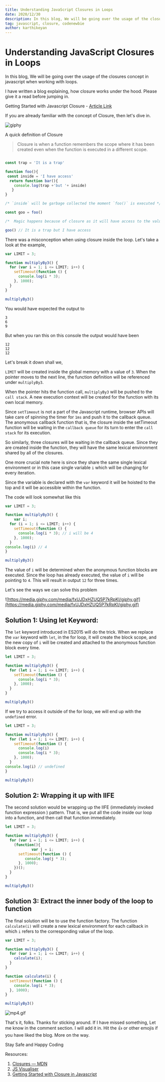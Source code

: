 ```yaml
---
title: Understanding JavaScript Closures in Loops
date: 2020/12/30
description: In this blog, We will be going over the usage of the closures concept in javascript when working with...
tag: javascript, closure, codenewbie
author: karthikeyan
---
```

# Understanding JavaScript Closures in Loops

In this blog, We will be going over the usage of the closures concept in javascript when working with loops.

I have written a blog explaining, how closure works under the hood. Please give it a read before jumping in.  

Getting Started with Javascript Closure -  [Article Link](https://dev.to/skarthikeyan96/quick-guide-to-closures-in-javascript-3e8) 

If you are already familiar with the concept of Closure, then let's dive in.

![giphy](https://media.giphy.com/media/Ln2dAW9oycjgmTpjX9/giphy.gif)

A quick definition of Closure

> Closure is when a function remembers the scope where it has been created even when the function is executed in a different scope.

```jsx

const trap = 'It is a trap'

function foo(){
 const inside = 'I have access'
  return function bar(){
    console.log(trap +'but '+ inside)
   }
}

/* `inside` will be garbage collected the moment `foo()` is executed */

const goo = foo() 

/*  Magic happens because of closure as it will have access to the value of the variable inside. */

goo() // It is a trap but I have access

```

There was a misconception when using closure inside the loop.  Let's take a look at the example, 

```jsx
var LIMIT = 3;

function multiplyBy3() {
  for (var i = 1; i <= LIMIT; i++) {
    setTimeout(function () {
      console.log(i * 3);
    }, 1000);
  }
}

multiplyBy3()
```

You would have expected the output to

```
3
6
9
```

But when you ran this on this console the output would have been

```
12
12
12
```



Let's break it down shall we,

`LIMIT` will be created inside the global memory with a value of `3`. When the pointer moves to the next line, the function definition will be referenced under `multiplyBy3`.

When the pointer hits the function call, `multiplyBy3` will be pushed to the `call stack`.  A new execution context will be created for the function with its own local memory. 

Since `setTimeout` is not a part of the Javascript runtime, browser APIs will take care of spinning the timer for `1ms` and push it to the callback queue. The anonymous callback function that is, the closure inside the setTimeout function will be waiting in the `callback queue` for its turn to enter the `call stack` for its execution. 

So similarly, three closures will be waiting in the callback queue. Since they are created inside the function, they will have the same lexical environment shared by all of the closures.

One more crucial note here is since they share the same single lexical environment or in this case single variable `i`  which will be changing for every iteration.

Since the variable is declared with the `var` keyword it will be hoisted to the top and it will be accessible within the function. 

The code will look somewhat like this

```jsx
var LIMIT = 3;

function multiplyBy3() {
	var i;
  for (i = 1; i <= LIMIT; i++) {
    setTimeout(function () {
      console.log(i * 3); // i will be 4
    }, 1000);
  }
console.log(i) // 4
}

multiplyBy3()
```

The value of `i` will be determined when the anonymous function blocks are executed. Since the loop has already executed, the value of `i` will be pointing to `4`. This will result in output `12` for three times.

Let's see the ways we can solve this problem

![https://media.giphy.com/media/fxUJDxHZUQ5P7kRpKI/giphy.gif](https://media.giphy.com/media/fxUJDxHZUQ5P7kRpKI/giphy.gif)

## Solution 1: Using  let Keyword:

The `let` keyword introduced in ES2015 will do the trick. When we replace the `var` keyword with `let`, in the for loop, it will create the block scope, and the new copy of `i` will be created and attached to the anonymous function block every time. 

```jsx
let LIMIT = 3;

function multiplyBy3() {
  for (let i = 1; i <= LIMIT; i++) {
    setTimeout(function () {
      console.log(i * 3);
    }, 1000);
  }
}

multiplyBy3()
```

If we try to access it outside of the for loop, we will end up with the `undefined` error.

```jsx
let LIMIT = 3;

function multiplyBy3() {
  for (let i = 1; i <= LIMIT; i++) {
    setTimeout(function () {
      console.log(i)
      console.log(i * 3);
    }, 1000);
  }
console.log(i) // undefined
}

multiplyBy3()
```

## Solution 2:  Wrapping it up with IIFE

The second solution would be wrapping up the IIFE (immediately invoked function expression ) pattern.  That is, we put all the code inside our loop into a function, and then call that function immediately. 

 

```jsx
let LIMIT = 3;

function multiplyBy3() {
  for (var i = 1; i <= LIMIT; i++) {
    (function(){
			var j = i;
      setTimeout(function () {
         console.log(j * 3);
      }, 1000);
    })();
  }
}

multiplyBy3()
```

## Solution 3: Extract the inner body of the loop to function

The final solution will be to use the function factory. The function `calculate(i)` will create a new lexical environment for each callback in which `i` refers to the corresponding value of the loop.

```jsx
var LIMIT = 3;

function multiplyBy3() {
  for (var i = 1; i <= LIMIT; i++) {
    calculate(i);
  }
}

function calculate(i) {
  setTimeout(function () {
    console.log(i * 3);
  }, 1000);
}

multiplyBy3()
```


![mp4.gif](https://cdn.hashnode.com/res/hashnode/image/upload/v1609139377776/FnvnZWx3U.gif)

That's it, folks. Thanks for sticking around. If I have missed something, Let me know in the comment section. I will add it in.  Hit the 👍 or other emojis if you have liked the blog. More on the way.

Stay Safe and Happy Coding 

Resources:

1. [Closures — MDN](https://www.notion.so/Usage-of-Javascript-Closure-inside-For-loop-4a071e0ea667497f8a0785ca1c3086d5)
2.  [JS Visualiser](http://latentflip.com/loupe)
3. [Getting Started with Closure in Javascript](https://dev.to/skarthikeyan96/quick-guide-to-closures-in-javascript-3e8)
